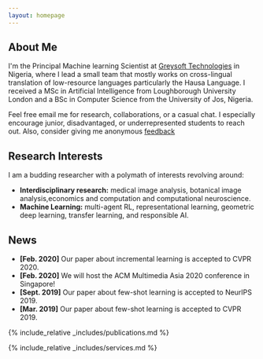 ```yaml
---
layout: homepage
---
```


## About Me


I'm the Principal Machine learning Scientist at <a href="https://greysoft.ng">Greysoft Technologies</a> in Nigeria, where I lead a small team that mostly works on cross-lingual translation of low-resource languages particularly the Hausa Language.  I received a MSc in Artificial Intelligence from Loughborough University London and a BSc in Computer Science from the University of Jos, Nigeria.

Feel free email me for research, collaborations, or a casual chat. I especially encourage junior, disadvantaged, or underrepresented students to reach out. Also, consider giving me anonymous <a href="https://ngl.link/jibrinx">feedback</a>
                  
## Research Interests
I am a budding researcher with a polymath of interests revolving around:
- **Interdisciplinary research:** medical image analysis, botanical image analysis,economics and computation and computational neuroscience.
- **Machine Learning:** multi-agent RL, representational learning, geometric deep learning, transfer learning, and responsible AI.

## News

- **[Feb. 2020]** Our paper about incremental learning is accepted to CVPR 2020.
- **[Feb. 2020]** We will host the ACM Multimedia Asia 2020 conference in Singapore!
- **[Sept. 2019]** Our paper about few-shot learning is accepted to NeurIPS 2019.
- **[Mar. 2019]** Our paper about few-shot learning is accepted to CVPR 2019.

{% include_relative _includes/publications.md %}

{% include_relative _includes/services.md %}
